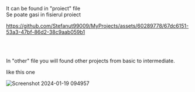 It can be found in "proiect" file<br>
Se poate gasi in fisierul proiect<br>




https://github.com/Stefanut99009/MyProjects/assets/60289778/67dc6151-53a3-47bf-86d2-38c9aab059b1



<br>
<br>

In "other" file you will found other projects from basic to intermediate.

like this one


![Screenshot 2024-01-19 094957](https://github.com/Stefanut99009/MyProjects/assets/60289778/f09b5232-f2da-4ac8-b142-e55e10470734)
